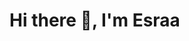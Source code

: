    # Hi there 👋, I'm Esraa 

<!--
**Esraa42000/Esraa42000** is a ✨ _special_ ✨ repository because its `README.md` (this file) appears on your GitHub profile.
                                               
Here are some ideas to get you started:


- 🔭 I’m currently working on ...
- 🌱 I’m currently learning ...
- 👯 I’m looking to collaborate on ...
- 🤔 I’m looking for help with ...
- 💬 Ask me about ...
- 📫 How to reach me: ...
- 😄 Pronouns: ...
- ⚡ Fun fact: ...
-->

